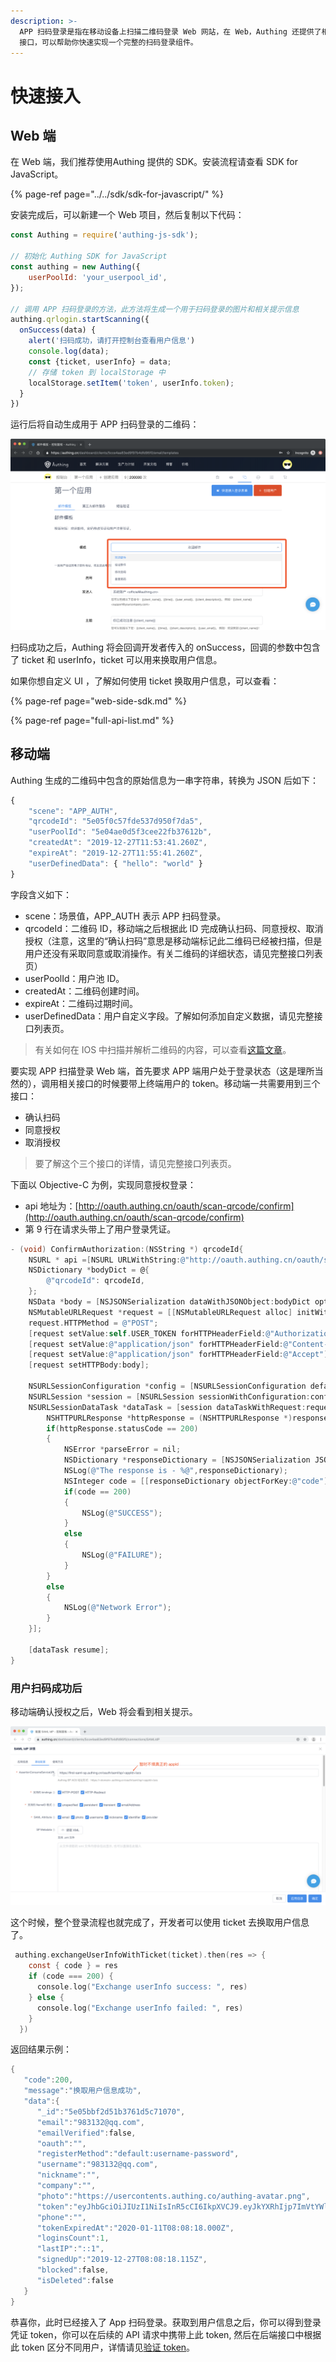 ```yaml
---
description: >-
  APP 扫码登录是指在移动设备上扫描二维码登录 Web 网站，在 Web，Authing 还提供了相关 SDK
  接口，可以帮助你快速实现一个完整的扫码登录组件。
---
```


# 快速接入

## Web 端

在 Web 端，我们推荐使用Authing 提供的 SDK。安装流程请查看 SDK for JavaScript。

{% page-ref page="../../sdk/sdk-for-javascript/" %}

安装完成后，可以新建一个 Web 项目，然后复制以下代码：

```javascript
const Authing = require('authing-js-sdk');

// 初始化 Authing SDK for JavaScript
const authing = new Authing({
    userPoolId: 'your_userpool_id',
});

// 调用 APP 扫码登录的方法，此方法将生成一个用于扫码登录的图片和相关提示信息
authing.qrlogin.startScanning({
  onSuccess(data) {
    alert('扫码成功，请打开控制台查看用户信息')
    console.log(data);
    const {ticket, userInfo} = data;
    // 存储 token 到 localStorage 中
    localStorage.setItem('token', userInfo.token);
  }
})
```

运行后将自动生成用于 APP 扫码登录的二维码：

![](../../.gitbook/assets/image%20%28559%29.png)

扫码成功之后，Authing 将会回调开发者传入的 onSuccess，回调的参数中包含了 ticket 和 userInfo，ticket 可以用来换取用户信息。

如果你想自定义 UI ，了解如何使用 ticket 换取用户信息，可以查看：

{% page-ref page="web-side-sdk.md" %}

{% page-ref page="full-api-list.md" %}

## 移动端

Authing 生成的二维码中包含的原始信息为一串字符串，转换为 JSON 后如下：

```javascript
{
    "scene": "APP_AUTH",
    "qrcodeId": "5e05f0c57fde537d950f7da5",
    "userPoolId": "5e04ae0d5f3cee22fb37612b",
    "createdAt": "2019-12-27T11:53:41.260Z",
    "expireAt": "2019-12-27T11:55:41.260Z",
    "userDefinedData": { "hello": "world" }
}
```

字段含义如下：

* scene：场景值，APP\_AUTH 表示 APP 扫码登录。
* qrcodeId：二维码 ID，移动端之后根据此 ID 完成确认扫码、同意授权、取消授权（注意，这里的“确认扫码”意思是移动端标记此二维码已经被扫描，但是用户还没有采取同意或取消操作。有关二维码的详细状态，请见完整接口列表页）
* userPoolId：用户池 ID。
* createdAt：二维码创建时间。
* expireAt：二维码过期时间。
* userDefinedData：用户自定义字段。了解如何添加自定义数据，请见完整接口列表页。

> 有关如何在 IOS 中扫描并解析二维码的内容，可以查看[这篇文章](https://github.com/darkjoin/Learning/wiki/使用AVFoundation读取二维码)。

要实现 APP 扫描登录 Web 端，首先要求 APP 端用户处于登录状态（这是理所当然的），调用相关接口的时候要带上终端用户的 token。移动端一共需要用到三个接口：

* 确认扫码
* 同意授权
* 取消授权

> 要了解这个三个接口的详情，请见完整接口列表页。

下面以 Objective-C 为例，实现同意授权登录：

* api 地址为：[http://oauth.authing.cn/oauth/scan-qrcode/confirm](http://oauth.authing.cn/oauth/scan-qrcode/confirm)
* 第 9 行在请求头带上了用户登录凭证。

```objectivec
- (void) ConfirmAuthorization:(NSString *) qrcodeId{    
    NSURL * api =[NSURL URLWithString:@"http://oauth.authing.cn/oauth/scan-qrcode/confirm"];
    NSDictionary *bodyDict = @{
        @"qrcodeId": qrcodeId,
    };
    NSData *body = [NSJSONSerialization dataWithJSONObject:bodyDict options:kNilOptions error:nil];
    NSMutableURLRequest *request = [[NSMutableURLRequest alloc] initWithURL:api];
    request.HTTPMethod = @"POST";
    [request setValue:self.USER_TOKEN forHTTPHeaderField:@"Authorization"];
    [request setValue:@"application/json" forHTTPHeaderField:@"Content-Type"];
    [request setValue:@"application/json" forHTTPHeaderField:@"Accept"];
    [request setHTTPBody:body];
    
    NSURLSessionConfiguration *config = [NSURLSessionConfiguration defaultSessionConfiguration];
    NSURLSession *session = [NSURLSession sessionWithConfiguration:config];
    NSURLSessionDataTask *dataTask = [session dataTaskWithRequest:request completionHandler:^(NSData *data, NSURLResponse *response, NSError *error) {
        NSHTTPURLResponse *httpResponse = (NSHTTPURLResponse *)response;
        if(httpResponse.statusCode == 200)
        {
            NSError *parseError = nil;
            NSDictionary *responseDictionary = [NSJSONSerialization JSONObjectWithData:data options:0 error:&parseError];
            NSLog(@"The response is - %@",responseDictionary);
            NSInteger code = [[responseDictionary objectForKey:@"code"] integerValue];
            if(code == 200)
            {
                NSLog(@"SUCCESS");
            }
            else
            {
                NSLog(@"FAILURE");
            }
        }
        else
        {
            NSLog(@"Network Error");
        }
    }];
    
    [dataTask resume];
}
```

### 用户扫码成功后

移动端确认授权之后，Web 将会看到相关提示。

![](../../.gitbook/assets/image%20%28524%29.png)

这个时候，整个登录流程也就完成了，开发者可以使用 ticket 去换取用户信息了。

```objectivec
 authing.exchangeUserInfoWithTicket(ticket).then(res => {
    const { code } = res
    if (code === 200) {
      console.log("Exchange userInfo success: ", res)
    } else {
      console.log("Exchange userInfo failed: ", res)
    }
  })
```

返回结果示例：

```objectivec
{ 
   "code":200,
   "message":"换取用户信息成功",
   "data":{ 
      "_id":"5e05bbf2d51b3761d5c71070",
      "email":"983132@qq.com",
      "emailVerified":false,
      "oauth":"",
      "registerMethod":"default:username-password",
      "username":"983132@qq.com",
      "nickname":"",
      "company":"",
      "photo":"https://usercontents.authing.co/authing-avatar.png",
      "token":"eyJhbGciOiJIUzI1NiIsInR5cCI6IkpXVCJ9.eyJkYXRhIjp7ImVtYWlsIjoiOTgzMTMyQHFxLmNvbSIsImlxxxxxxxxx",
      "phone":"",
      "tokenExpiredAt":"2020-01-11T08:08:18.000Z",
      "loginsCount":1,
      "lastIP":"::1",
      "signedUp":"2019-12-27T08:08:18.115Z",
      "blocked":false,
      "isDeleted":false
   }
}
```

恭喜你，此时已经接入了 App  扫码登录。获取到用户信息之后，你可以得到登录凭证 token，你可以在后续的 API 请求中携带上此 token, 然后在后端接口中根据此 token 区分不同用户，详情请见[验证 token](../../advanced/verify-jwt-token.md#yan-zheng-authing-qian-fa-de-token)。

